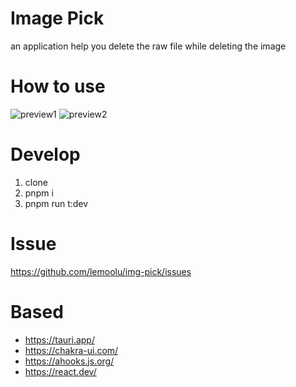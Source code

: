 # Image Pick

an application help you delete the raw file while deleting the image

# How to use
![preview1](https://github.com/lemoolu/img-pick/blob/master/public/guide1.png?raw=true)
![preview2](https://github.com/lemoolu/img-pick/blob/master/public/guide2.png?raw=true)

# Develop

1. clone
2. pnpm i
3. pnpm run t:dev

# Issue
https://github.com/lemoolu/img-pick/issues 

# Based
* https://tauri.app/
* https://chakra-ui.com/
* https://ahooks.js.org/
* https://react.dev/